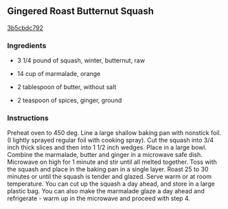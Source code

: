 ## Gingered Roast Butternut Squash

[3b5cbdc792](http://www.food.com/recipe/gingered-roast-butternut-squash-398770)

### Ingredients

 - 3 1/4 pound of squash, winter, butternut, raw

 - 14 cup of marmalade, orange

 - 2 tablespoon of butter, without salt

 - 2 teaspoon of spices, ginger, ground

### Instructions

Preheat oven to 450 deg. Line a large shallow baking pan with nonstick foil. (I lightly sprayed regular foil with cooking spray). Cut the squash into 3/4 inch thick slices and then into 1 1/2 inch wedges. Place in a large bowl. Combine the marmalade, butter and ginger in a microwave safe dish. Microwave on high for 1 minute and stir until all melted together. Toss with the squash and place in the baking pan in a single layer. Roast 25 to 30 minutes or until the squash is tender and glazed. Serve warm or at room temperature. You can cut up the squash a day ahead, and store in a large plastic bag. You can also make the marmalade glaze a day ahead and refrigerate - warm up in the microwave and proceed with step 4.
